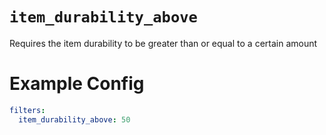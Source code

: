 # `item_durability_above`

Requires the item durability to be greater than or equal to a certain amount

# Example Config
```yaml
filters:
  item_durability_above: 50
```
